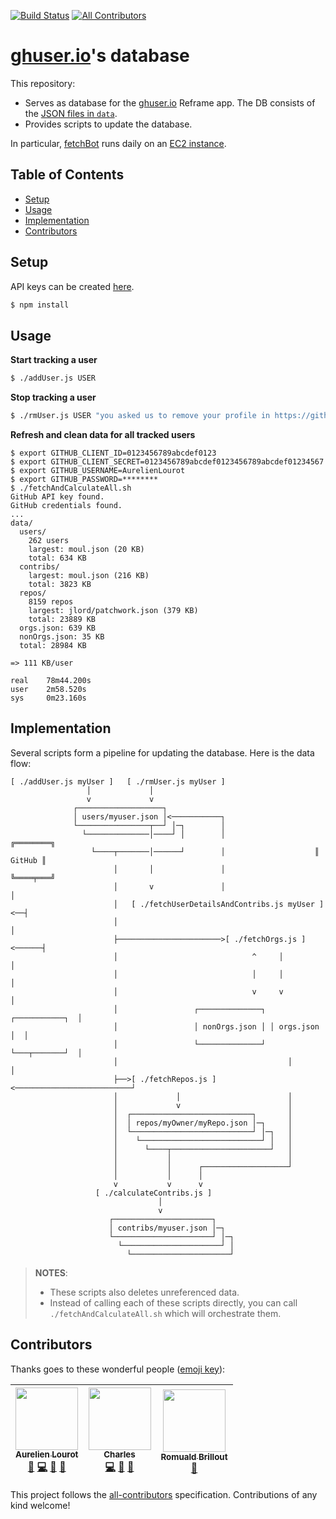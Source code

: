 [![Build Status](https://travis-ci.org/ghuser-io/db.svg?branch=master)](https://travis-ci.org/ghuser-io/db)
[![All Contributors](https://img.shields.io/badge/all_contributors-3-orange.svg?style=flat-square)](#contributors)

# [ghuser.io](https://github.com/ghuser-io/ghuser.io)'s database

This repository:

* Serves as database for the [ghuser.io](https://github.com/ghuser-io/ghuser.io) Reframe app.
  The DB consists of the [JSON files in `data`](data/).
* Provides scripts to update the database.

In particular, [fetchBot](fetchBot/) runs daily on an [EC2 instance](https://github.com/ghuser-io/ghuser.io/blob/master/aws/ec2).

## Table of Contents

<!-- toc -->

- [Setup](#setup)
- [Usage](#usage)
- [Implementation](#implementation)
- [Contributors](#contributors)

<!-- tocstop -->

## Setup

API keys can be created [here](https://github.com/settings/developers).

```bash
$ npm install
```

## Usage

**Start tracking a user**

```bash
$ ./addUser.js USER
```

**Stop tracking a user**

```bash
$ ./rmUser.js USER "you asked us to remove your profile in https://github.com/ghuser-io/ghuser.io/issues/666"
```

**Refresh and clean data for all tracked users**

```
$ export GITHUB_CLIENT_ID=0123456789abcdef0123
$ export GITHUB_CLIENT_SECRET=0123456789abcdef0123456789abcdef01234567
$ export GITHUB_USERNAME=AurelienLourot
$ export GITHUB_PASSWORD=********
$ ./fetchAndCalculateAll.sh
GitHub API key found.
GitHub credentials found.
...
data/
  users/
    262 users
    largest: moul.json (20 KB)
    total: 634 KB
  contribs/
    largest: moul.json (216 KB)
    total: 3823 KB
  repos/
    8159 repos
    largest: jlord/patchwork.json (379 KB)
    total: 23889 KB
  orgs.json: 639 KB
  nonOrgs.json: 35 KB
  total: 28984 KB

=> 111 KB/user

real    78m44.200s
user    2m58.520s
sys     0m23.160s
```

## Implementation

Several scripts form a pipeline for updating the database. Here is the data flow:

```
[ ./addUser.js myUser ]   [ ./rmUser.js myUser ]
                 │             │
                 v             v
              ┌───────────────────┐
              │ users/myuser.json │<───────────┐
              └────────────────┬──┘ │─┐        │
                └──────────────│────┘ │        │                    ╔════════╗
                  └────┬───────│──────┘        │                    ║ GitHub ║
                       │       │               │                    ╚════╤═══╝
                       │       v               │                         │
                       │   [ ./fetchUserDetailsAndContribs.js myUser ]<──┤
                       │                                                 │
                       ├───────────────────────>[ ./fetchOrgs.js ]<──────┤
                       │                              ^     │            │
                       │                              │     │            │
                       │                              v     v            │
                       │                 ┌──────────────┐ ┌───────────┐  │
                       │                 │ nonOrgs.json │ │ orgs.json │  │
                       │                 └──────────────┘ └───┬───────┘  │
                       │                                      │          │
                       ├──>[ ./fetchRepos.js ]<──────────────────────────┘
                       │             │                        │
                       │             v                        │
                       │  ┌───────────────────────────┐       │
                       │  │ repos/myOwner/myRepo.json │─┐     │
                       │  └───────────────────────────┘ │─┐   │
                       │    └───────────────────────────┘ │   │
                       │      └────┬──────────────────────┘   │
                       │           │                          │
                       │           │      ┌───────────────────┘
                       │           │      │
                       v           v      v
                   [ ./calculateContribs.js ]
                                 │
                                 v
                      ┌──────────────────────┐
                      │ contribs/myuser.json │─┐
                      └──────────────────────┘ │─┐
                        └──────────────────────┘ │
                          └──────────────────────┘
```

> **NOTES**:
>
> * These scripts also deletes unreferenced data.
> * Instead of calling each of these scripts directly, you can call `./fetchAndCalculateAll.sh`
>   which will orchestrate them.

## Contributors

Thanks goes to these wonderful people ([emoji key](https://github.com/kentcdodds/all-contributors#emoji-key)):

<!-- ALL-CONTRIBUTORS-LIST:START - Do not remove or modify this section -->
<!-- prettier-ignore -->
| [<img src="https://avatars1.githubusercontent.com/u/11795312?v=4" width="100px;"/><br /><sub><b>Aurelien Lourot</b></sub>](https://ghuser.io/AurelienLourot)<br />[💬](#question-AurelienLourot "Answering Questions") [💻](https://github.com/ghuser-io/db/commits?author=AurelienLourot "Code") [📖](https://github.com/ghuser-io/db/commits?author=AurelienLourot "Documentation") [👀](#review-AurelienLourot "Reviewed Pull Requests") | [<img src="https://avatars3.githubusercontent.com/u/4883293?v=4" width="100px;"/><br /><sub><b>Charles</b></sub>](https://github.com/wowawiwa)<br />[💻](https://github.com/ghuser-io/db/commits?author=wowawiwa "Code") [📖](https://github.com/ghuser-io/db/commits?author=wowawiwa "Documentation") [🤔](#ideas-wowawiwa "Ideas, Planning, & Feedback") | [<img src="https://avatars2.githubusercontent.com/u/1005638?v=4" width="100px;"/><br /><sub><b>Romuald Brillout</b></sub>](https://twitter.com/brillout)<br />[🤔](#ideas-brillout "Ideas, Planning, & Feedback") |
| :---: | :---: | :---: |
<!-- ALL-CONTRIBUTORS-LIST:END -->

This project follows the [all-contributors](https://github.com/kentcdodds/all-contributors) specification. Contributions of any kind welcome!
